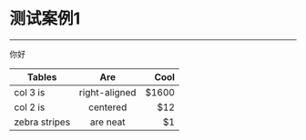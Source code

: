 # 测试案例1
---

<HelloWorld msg="Welcome to Your Vue.js App"/>

<div style="">
  <p>你好</p>
</div>

| Tables        | Are           | Cool  |
| ------------- |:-------------:| -----:|
| col 3 is      | right-aligned | $1600 |
| col 2 is      | centered      |   $12 |
| zebra stripes | are neat      |    $1 |

